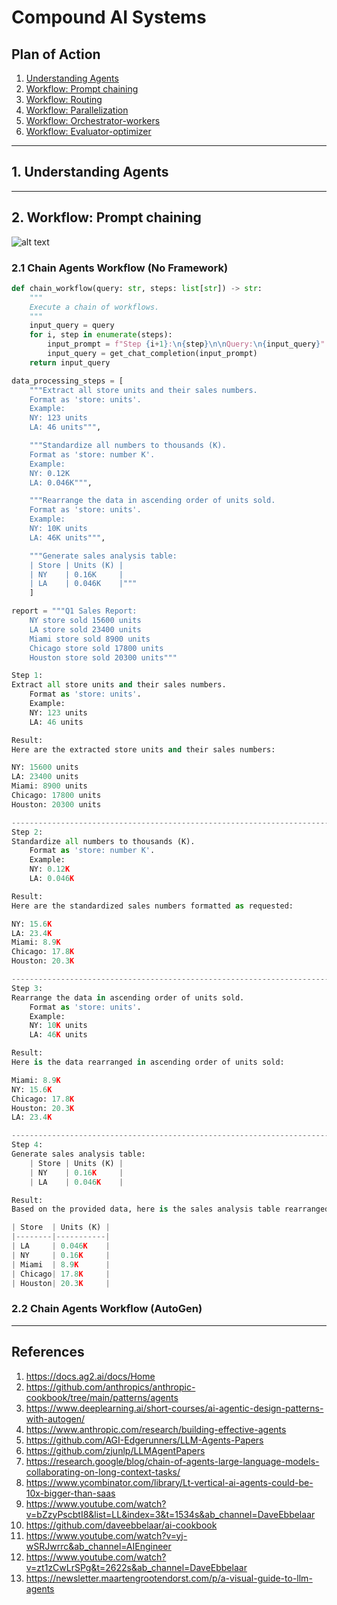 # Compound AI Systems

## Plan of Action
1. [Understanding Agents](#understanding-agents)
2. [Workflow: Prompt chaining](#workflow-prompt-chaining)
3. [Workflow: Routing](#workflow-routing)
4. [Workflow: Parallelization](#workflow-parallelization)
5. [Workflow: Orchestrator-workers](#workflow-orchestrator-workers)
6. [Workflow: Evaluator-optimizer](#workflow-evaluator-optimizer)

--------

<a name="understanding-agents"></a>
## 1. Understanding Agents



-------------

<a name="workflow-prompt-chaining"></a>
## 2. Workflow: Prompt chaining

![alt text](<assets/Screenshot 2025-02-21 144449.png>)

### 2.1 Chain Agents Workflow (No Framework)

```python
def chain_workflow(query: str, steps: list[str]) -> str:
    """
    Execute a chain of workflows.
    """
    input_query = query
    for i, step in enumerate(steps):
        input_prompt = f"Step {i+1}:\n{step}\n\nQuery:\n{input_query}"
        input_query = get_chat_completion(input_prompt)
    return input_query
```

```python
data_processing_steps = [
    """Extract all store units and their sales numbers.
    Format as 'store: units'.
    Example:
    NY: 123 units
    LA: 46 units""",

    """Standardize all numbers to thousands (K).
    Format as 'store: number K'.
    Example:
    NY: 0.12K
    LA: 0.046K""",

    """Rearrange the data in ascending order of units sold.
    Format as 'store: units'.
    Example:
    NY: 10K units
    LA: 46K units""",

    """Generate sales analysis table:
    | Store | Units (K) |
    | NY    | 0.16K     |
    | LA    | 0.046K    |"""
    ]    
```

```python
report = """Q1 Sales Report:
    NY store sold 15600 units
    LA store sold 23400 units
    Miami store sold 8900 units
    Chicago store sold 17800 units
    Houston store sold 20300 units"""
```


```python
Step 1:
Extract all store units and their sales numbers.
    Format as 'store: units'.
    Example:
    NY: 123 units
    LA: 46 units

Result:
Here are the extracted store units and their sales numbers:

NY: 15600 units
LA: 23400 units
Miami: 8900 units
Chicago: 17800 units
Houston: 20300 units

--------------------------------------------------------------------------------
Step 2:
Standardize all numbers to thousands (K).
    Format as 'store: number K'.
    Example:
    NY: 0.12K
    LA: 0.046K

Result:
Here are the standardized sales numbers formatted as requested:

NY: 15.6K
LA: 23.4K
Miami: 8.9K
Chicago: 17.8K
Houston: 20.3K

--------------------------------------------------------------------------------
Step 3:
Rearrange the data in ascending order of units sold.
    Format as 'store: units'.
    Example:
    NY: 10K units
    LA: 46K units

Result:
Here is the data rearranged in ascending order of units sold:

Miami: 8.9K
NY: 15.6K
Chicago: 17.8K
Houston: 20.3K
LA: 23.4K

--------------------------------------------------------------------------------
Step 4:
Generate sales analysis table:
    | Store | Units (K) |
    | NY    | 0.16K     |
    | LA    | 0.046K    |

Result:
Based on the provided data, here is the sales analysis table rearranged in ascending order of units sold:

| Store  | Units (K) |
|--------|-----------|
| LA     | 0.046K    |
| NY     | 0.16K     |
| Miami  | 8.9K      |
| Chicago| 17.8K     |
| Houston| 20.3K     |

```

### 2.2 Chain Agents Workflow (AutoGen)







-------------

## References
1. https://docs.ag2.ai/docs/Home
2. https://github.com/anthropics/anthropic-cookbook/tree/main/patterns/agents
3. https://www.deeplearning.ai/short-courses/ai-agentic-design-patterns-with-autogen/
4. https://www.anthropic.com/research/building-effective-agents
5. https://github.com/AGI-Edgerunners/LLM-Agents-Papers
5. https://github.com/zjunlp/LLMAgentPapers
6. https://research.google/blog/chain-of-agents-large-language-models-collaborating-on-long-context-tasks/
7. https://www.ycombinator.com/library/Lt-vertical-ai-agents-could-be-10x-bigger-than-saas
8. https://www.youtube.com/watch?v=bZzyPscbtI8&list=LL&index=3&t=1534s&ab_channel=DaveEbbelaar
9. https://github.com/daveebbelaar/ai-cookbook
10. https://www.youtube.com/watch?v=yj-wSRJwrrc&ab_channel=AIEngineer
11. https://www.youtube.com/watch?v=zt1zCwLrSPg&t=2622s&ab_channel=DaveEbbelaar
12. https://newsletter.maartengrootendorst.com/p/a-visual-guide-to-llm-agents


